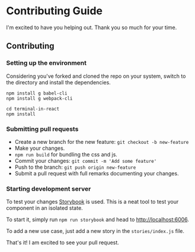 # Contributing Guide

I'm excited to have you helping out. Thank you so much for your time.

## Contributing

### Setting up the environment

Considering you've forked and cloned the repo on your system, switch to the directory and install the dependencies.

```
npm install g babel-cli
npm install g webpack-cli

cd terminal-in-react
npm install
```

### Submitting pull requests

*   Create a new branch for the new feature: `git checkout -b new-feature`
*   Make your changes.
*   `npm run build` for bundling the css and js.
*   Commit your changes: `git commit -m 'Add some feature'`
*   Push to the branch: `git push origin new-feature`
*   Submit a pull request with full remarks documenting your changes.

### Starting development server

To test your changes [Storybook](https://storybook.js.org) is used. This is a neat tool to test your component in an isolated state.

To start it, simply run `npm run storybook` and head to [http://localhost:6006]().

To add a new use case, just add a new story in the `stories/index.js` file.

That's it! I am excited to see your pull request.
